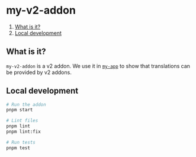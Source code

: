 # my-v2-addon

1. [What is it?](#what-is-it)
1. [Local development](#local-development)


## What is it?

`my-v2-addon` is a v2 addon. We use it in [`my-app`](../my-app) to show that translations can be provided by v2 addons.


## Local development

```sh
# Run the addon
pnpm start

# Lint files
pnpm lint
pnpm lint:fix

# Run tests
pnpm test
```
